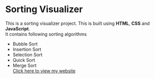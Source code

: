 # Sorting Visualizer

This is  a sorting visualizer project. This is built using **HTML**, **CSS** and **JavaScript**.\
It contains following sorting algorithms
* Bubble Sort
* Insertion Sort
* Selection Sort
* Quick Sort
* Merge Sort\
[Click here to view my website](https://kokara.github.io/Sorting-Visualizer/)
 
            
